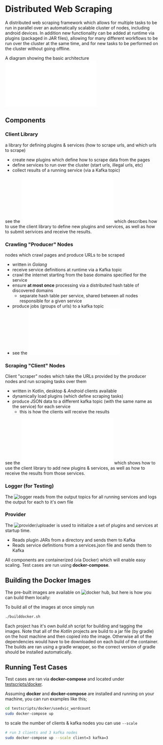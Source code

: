 # Distributed Web Scraping

A distributed web scraping framework which allows for multiple tasks to be 
run in parallel over an automatically scalable cluster of nodes, including android devices.
In addition new functionality can be added at runtime via plugins (packaged in JAR files), allowing for 
many different workflows to be run over the cluster at the same time, and for new tasks to be performed 
on the cluster without going offline.

A diagram showing the basic architecture ![here](docs/diagrams/kafka_archetecture.pdf "Architecture Diagram")

## Components

### Client Library

a library for defining plugins & services (how to scrape urls, and which urls to scrape)

- create new plugins which define how to scrape data from the pages
- define services to run over the cluster (start urls, illegal urls, etc)
- collect results of a running service (via a Kafka topic)

see the ![README](clientlib/README.md "clientlib README") which describes how to use the client library to 
define new plugins and services, as well as how to submit serivices and receive the results.


### Crawling "Producer" Nodes

nodes which crawl pages and produce URLs to be scraped

- written in *Golang*
- receive service definitions at runtime via a Kafka topic 
- crawl the internet starting from the base domains specified for the service
- ensure **at most once** processing via a distributed hash table of discovered domains
	- separate hash table per service, shared between all nodes responsible for a given service
- produce jobs (groups of urls) to a kafka topic
- see the ![README](go/README.md "go README")

### Scraping "Client" Nodes

Client "scraper" nodes which take the URLs provided by the producer nodes and run scraping tasks over them

- written in Kotlin, desktop & *Android* clients available
- dynamically load plugins (which define scraping tasks) 
- produce JSON data to a different kafka topic (with the same name as the service) for each service
	- this is how the clients will receive the results

see the ![README](client/README.md "client README") which shows how to use the client library to 
add new plugins & services, as well as how to receive the results from those services.


### Logger (for Testing)

The ![logger](ResultLogger "logger README") reads from the output topics for all running services and logs the output for each to it's own file

### Provider

The ![provider](provider "provider README")/uploader is used to initialize a set of plugins and services at startup time.

- Reads plugin JARs from a directory and sends them to Kafka 
- Reads service definitions from a services.json file and sends them to Kafka

All components are containerized (via Docker) which will enable easy scaling. Test cases are run using **docker-compose**.

## Building the Docker Images 

The pre-built images are available on ![docker hub](https://hub.docker.com/u/blakeasmith "dockerhub"), but here is how you can build them locally:

To build all of the images at once simply run

```bash
./builddocker.sh
```

Each project has it's own *build.sh* script for building and tagging the images.
Note that all of the *Kotlin* projects are build to a jar file (by gradle) on the
host machine and then copied into the image. Otherwise all of the dependencies would have to 
be downloaded on each build of the container. The builds are ran using a gradle wrapper, so 
the correct version of gradle should be installed automatically.

## Running Test Cases

Test cases are ran via **docker-compose** and located under [testscripts/docker](testscripts/docker "tests").

Assuming **docker** and **docker-compose** are installed and running on your machine, you can run examples like this;

```bash
cd testscripts/docker/usedvic_wordcount
sudo docker-compose up
```

to scale the number of clients & kafka nodes you can use `--scale`

```bash
# run 3 clients and 3 kafka nodes
sudo docker-compose up --scale client=3 kafka=3
```


